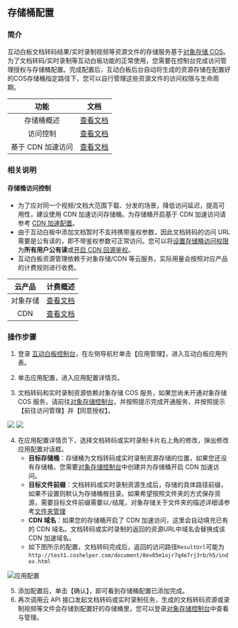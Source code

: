 ## 存储桶配置

### 简介

互动白板文档转码结果/实时录制视频等资源文件的存储服务基于[对象存储 COS](https://cloud.tencent.com/product/cos)。为了文档转码/实时录制等互动白板功能的正常使用，您需要在控制台完成访问管理授权与存储桶配置。完成配置后，互动白板后台自动将生成的资源存储在配置好的COS存储桶指定路径下，您可以自行管理这些资源文件的访问权限与生命周期。

| 功能 | 文档 |
| :---: | :---: |
| 存储桶概述 | [查看文档](https://cloud.tencent.com/document/product/436/13312) |
| 访问控制 | [查看文档](https://cloud.tencent.com/document/product/436/30749) |
| 基于 CDN 加速访问 | [查看文档](https://cloud.tencent.com/document/product/436/18669) |

### 相关说明

#### 存储桶访问控制

- 为了应对同一个视频/文档大范围下载、分发的场景，降低访问延迟，提高可用性，建议使用 CDN 加速访问存储桶。为存储桶开启基于 CDN 加速访问请参考 [CDN 加速配置](https://cloud.tencent.com/document/product/436/18670)。
- 由于互动白板中添加文档暂时不支持携带鉴权参数，因此文档转码的访问 URL 需要是公有读的，即不带鉴权参数可正常访问。您可以将[设置存储桶访问权限](https://cloud.tencent.com/document/product/436/30749)为**所有用户公有读**或[开启 CDN 回源鉴权](https://cloud.tencent.com/document/product/436/18670#.E9.85.8D.E7.BD.AE.E9.89.B4.E6.9D.83)。
- 互动白板资源管理依赖于对象存储/CDN 等云服务，实际用量会按照对应产品的计费规则进行收费。

| 云产品 | 计费概述 |
| :---: | :---: |
| 对象存储 | [查看文档](https://cloud.tencent.com/document/product/436/16871) |
| CDN | [查看文档](https://cloud.tencent.com/document/product/228/2949) |

### 操作步骤

1. 登录 [互动白板控制台](https://console.cloud.tencent.com/tiw)，在左侧导航栏单击【应用管理】，进入互动白板应用列表。

2. 单击应用配置，进入应用配置详情页。
3. 文档转码和实时录制资源依赖对象存储 COS 服务，如果您尚未开通对象存储 COS 服务，请前往[对象存储控制台](https://console.cloud.tencent.com/cos5)，并按照提示完成开通服务，并按照提示【前往访问管理】并【同意授权】。

![](https://main.qcloudimg.com/raw/2f54d5598e4980fe5dfe4095477515f4.png)
![](https://main.qcloudimg.com/raw/debcb3821f3e385d69fd3ea4c1eadfd2.png)

4. 在应用配置详情页下，选择文档转码或实时录制卡片右上角的修改，弹出修改应用配置对话框。
    - **目标存储桶**：存储桶为文档转码或实时录制资源存储的位置，如果您还没有存储桶，您需要[对象存储控制台](https://console.cloud.tencent.com/cos5)中创建并为存储桶开启 CDN 加速访问。
    - **目标文件前缀**：文档转码或实时录制资源生成后，存储的具体路径前缀，如果不设置则默认为存储桶根目录。如果希望按照文件夹的方式保存资源，需要目标文件前缀需要以`/`结尾，对象存储关于文件夹的描述详细请参考[文件夹管理](https://cloud.tencent.com/document/product/436/13329)
    - **CDN 域名**：如果您的存储桶开启了 CDN 加速访问，这里会自动填充已有的 CDN 域名。文档转码或实时录制的返回的资源URL中域名会替换成该 CDN 加速域名。
    - 如下图所示的配置，文档转码完成后，返回的访问路径`ResultUrl`可能为`http://test1.coshelper.com/document/0ev05m1ojr7q4e7rj3rb/h5/index.html`

![应用配置](https://main.qcloudimg.com/raw/aac31bf03a1e5f6523ad083443731d7a.png)

5. 添加配置后，单击【确认】，即可看到存储桶配置已添加完成。
6. 再次调用云 API 接口发起文档转码或实时录制任务，生成的文档转码资源或录制视频等文件会存储到配置好的存储桶里，您可以登录[对象存储控制台](https://console.cloud.tencent.com/cos5/bucket)中查看与管理。
